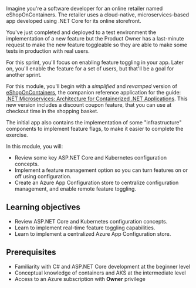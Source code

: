 Imagine you're a software developer for an online retailer named eShopOnContainers. The retailer uses a cloud-native, microservices-based app developed using .NET Core for its online storefront.

You've just completed and deployed to a test environment the implementation of a new feature but the Product Owner has a last-minute request to make the new feature toggleable so they are able to make some tests in production with real users.

For this sprint, you'll focus on enabling feature toggling in your app. Later on, you'll enable the feature for a set of users, but that'll be a goal for another sprint.

For this module, you'll begin with a *simplified* and *revamped* version of [eShopOnContainers](https://github.com/dotnet-architecture/eShopOnContainers), the companion reference application for the guide: [.NET Microservices: Architecture for Containerized .NET Applications](/dotnet/architecture/microservices/). This new version includes a discount coupon feature, that you can use at checkout time in the shopping basket.

The initial app also contains the implementation of some "infrastructure" components to implement feature flags, to make it easier to complete the exercise.

In this module, you will:

- Review some key ASP.NET Core and Kubernetes configuration concepts.
- Implement a feature management option so you can turn features on or off using configuration.
- Create an Azure App Configuration store to centralize configuration management, and enable remote feature toggling.

## Learning objectives

- Review ASP.NET Core and Kubernetes configuration concepts.
- Learn to implement real-time feature toggling capabilities.
- Learn to implement a centralized Azure App Configuration store.

## Prerequisites

- Familiarity with C# and ASP.NET Core development at the beginner level
- Conceptual knowledge of containers and AKS at the intermediate level
- Access to an Azure subscription with **Owner** privilege

